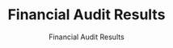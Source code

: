 ---
layout: resources-landing
title: "Financial Audit Results"
subtitle: "Financial Audit Results"
filters: financial-reporting report omb
external_link: https://www.cfo.gov/assets/files/afr-status-reports.xlsx
---